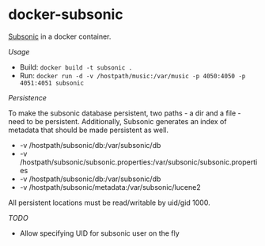 docker-subsonic
===============

[Subsonic](http://www.subsonic.org/pages/index.jsp) in a docker container.

*Usage*

* Build: `docker build -t subsonic .`
* Run: `docker run -d -v /hostpath/music:/var/music -p 4050:4050 -p 4051:4051 subsonic`

*Persistence*

To make the subsonic database persistent, two paths - a dir and a file - need to be persistent. Additionally, Subsonic generates an index of metadata that should be made persistent as well.

* -v /hostpath/subsonic/db:/var/subsonic/db
* -v /hostpath/subsonic/subsonic.properties:/var/subsonic/subsonic.properties
* -v /hostpath/subsonic/db:/var/subsonic/db
* -v /hostpath/subsonic/metadata:/var/subsonic/lucene2

All persistent locations must be read/writable by uid/gid 1000.

*TODO*

* Allow specifying UID for subsonic user on the fly
